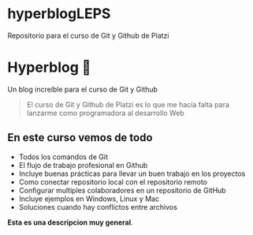 # hyperblogLEPS
Repositorio para el curso de Git y Github de Platzi
# Hyperblog 💚
Un blog increíble para el curso de Git y Github
> El curso de Git y Github de Platzi es lo que me hacía falta para  lanzarme como programadora al desarrollo Web

## En este curso vemos de todo
* Todos los comandos de Git
* El flujo de trabajo profesional en Github
* Incluye buenas prácticas para llevar un buen trabajo en los proyectos
* Como conectar repositorio local con el repositorio remoto
* Configurar multiples colaboradores en un repositorio de GitHub
* Incluye ejemplos en Windows, Linux y Mac
* Soluciones cuando hay conflictos entre archivos

 **Esta es una descripcion muy general**.  
